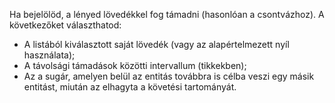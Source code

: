 Ha bejelölöd, a lényed lövedékkel fog támadni (hasonlóan a csontvázhoz). A következőket választhatod:
* A listából kiválasztott saját lövedék (vagy az alapértelmezett nyíl használata);
* A távolsági támadások közötti intervallum (tikkekben);
* Az a sugár, amelyen belül az entitás továbbra is célba veszi egy másik entitást, miután az elhagyta a követési tartományát.